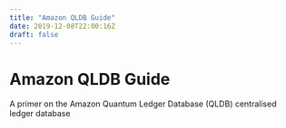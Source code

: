 ```yaml
---
title: "Amazon QLDB Guide"
date: 2019-12-08T22:00:16Z
draft: false
---
```


# Amazon QLDB Guide

A primer on the Amazon Quantum Ledger Database (QLDB) centralised ledger database
